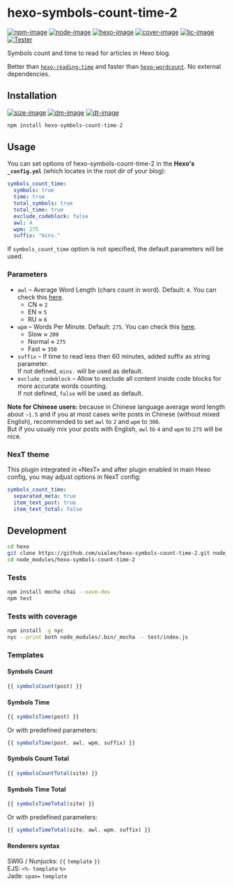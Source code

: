 # hexo-symbols-count-time-2

[![npm-image]][npm-url]
[![node-image]][node-url]
[![hexo-image]][hexo-url]
[![cover-image]][cover-url]
[![lic-image]](LICENSE)
[![Tester](https://github.com/uiolee/hexo-symbols-count-time-2/actions/workflows/tester.yml/badge.svg?branch=main&event=push)](https://github.com/uiolee/hexo-symbols-count-time-2/actions/workflows/tester.yml)

Symbols count and time to read for articles in Hexo blog.

Better than [`hexo-reading-time`](https://github.com/ierhyna/hexo-reading-time) and faster than [`hexo-wordcount`](https://github.com/willin/hexo-wordcount). No external dependencies.

## Installation

[![size-image]][npm-url]
[![dm-image]][npm-url]
[![dt-image]][npm-url]

```bash
npm install hexo-symbols-count-time-2
```

## Usage

You can set options of hexo-symbols-count-time-2 in the **Hexo's `_config.yml`** (which locates in the root dir of your blog):

```yml
symbols_count_time:
  symbols: true
  time: true
  total_symbols: true
  total_time: true
  exclude_codeblock: false
  awl: 4
  wpm: 275
  suffix: "mins."
```

If `symbols_count_time` option is not specified, the default parameters will be used.

### Parameters

* `awl` – Average Word Length (chars count in word). Default: `4`. You can check this [here](https://charactercounttool.com).
  * CN &asymp; `2`
  * EN &asymp; `5`
  * RU &asymp; `6`
* `wpm` – Words Per Minute. Default: `275`. You can check this [here](https://wordcounter.net).
  * Slow &asymp; `200`
  * Normal &asymp; `275`
  * Fast &asymp; `350`
* `suffix` – If time to read less then 60 minutes, added suffix as string parameter.\
  If not defined, `mins.` will be used as default.
* `exclude_codeblock` – Allow to exclude all content inside code blocks for more accurate words counting.\
  If not defined, `false` will be used as default.

**Note for Chinese users:** because in Chinese language average word length about `~1.5` and if you at most cases write posts in Chinese (without mixed English), recommended to set `awl` to `2` and `wpm` to `300`.\
But if you usualy mix your posts with English, `awl` to `4` and `wpm` to `275` will be nice.

### NexT theme

This plugin integrated in «NexT» and after plugin enabled in main Hexo config, you may adjust options in NexT config:

```yml
symbols_count_time:
  separated_meta: true
  item_text_post: true
  item_text_total: false
```

## Development

```bash
cd hexo
git clone https://github.com/uiolee/hexo-symbols-count-time-2.git node_modules/hexo-symbols-count-time
cd node_modules/hexo-symbols-count-time-2
```

### Tests

```bash
npm install mocha chai --save-dev
npm test
```

### Tests with coverage

```bash
npm install -g nyc
nyc --print both node_modules/.bin/_mocha -- test/index.js
```

### Templates

#### Symbols Count

```js
{{ symbolsCount(post) }}
```

#### Symbols Time

```js
{{ symbolsTime(post) }}
```

Or with predefined parameters:

```js
{{ symbolsTime(post, awl, wpm, suffix) }}
```

#### Symbols Count Total

```js
{{ symbolsCountTotal(site) }}
```

#### Symbols Time Total

```js
{{ symbolsTimeTotal(site) }}
```

Or with predefined parameters:

```js
{{ symbolsTimeTotal(site, awl, wpm, suffix) }}
```

#### Renderers syntax

SWIG / Nunjucks: `{{` `template` `}}`\
EJS: `<%-` `template` `%>`\
Jade: `span=` `template`

[npm-image]: https://img.shields.io/npm/v/hexo-symbols-count-time-2?style=flat-square
[hexo-image]: https://img.shields.io/badge/hexo-%3E%3D%206.0-blue?style=flat-square
[node-image]: https://img.shields.io/node/v/hexo-symbols-count-time-2?style=flat-square
[cover-image]: https://img.shields.io/coveralls/uiolee/hexo-symbols-count-time-2/main?style=flat-square
[lic-image]: https://img.shields.io/npm/l/hexo-symbols-count-time-2?style=flat-square

[size-image]: https://img.shields.io/github/languages/code-size/uiolee/hexo-symbols-count-time-2?style=flat-square
[dm-image]: https://img.shields.io/npm/dm/hexo-symbols-count-time-2?style=flat-square
[dt-image]: https://img.shields.io/npm/dt/hexo-symbols-count-time-2?style=flat-square

[npm-url]: https://www.npmjs.com/package/hexo-symbols-count-time-2
[node-url]: https://nodejs.org/en/download/releases
[hexo-url]: https://hexo.io
[cover-url]: https://coveralls.io/github/uiolee/hexo-symbols-count-time-2?branch=main "Coverage of Tests"
